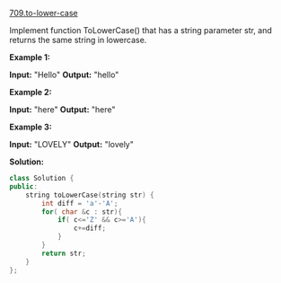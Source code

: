 [709.to-lower-case](https://leetcode.com/problems/to-lower-case/)  

Implement function ToLowerCase() that has a string parameter str, and returns the same string in lowercase.

**Example 1:**

**Input:** "Hello"
**Output:** "hello"

**Example 2:**

**Input:** "here"
**Output:** "here"

**Example 3:**

**Input:** "LOVELY"
**Output:** "lovely"  



**Solution:**  

```cpp
class Solution {
public:
    string toLowerCase(string str) {
        int diff = 'a'-'A';
        for( char &c : str){
            if( c<='Z' && c>='A'){
                c+=diff;
            }
        }
        return str;
    }
};
```
      